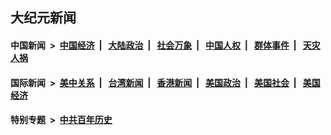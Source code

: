 ## 大纪元新闻

#### 中国新闻 &nbsp;>&nbsp; [中国经济](indexes/ncid283/README.md?09290445) &nbsp;| &nbsp; [大陆政治](indexes/ncid277/README.md?09290445) &nbsp;| &nbsp; [社会万象](indexes/ncid282/README.md?09290445) &nbsp;| &nbsp; [中国人权](indexes/ncid278/README.md?09290445) &nbsp;| &nbsp; [群体事件](indexes/ncid279/README.md?09290445) &nbsp;| &nbsp; [天灾人祸](indexes/ncid280/README.md?09290445)

#### 国际新闻 &nbsp;>&nbsp; [美中关系](indexes/nf1412576/README.md?09290445) &nbsp;| &nbsp; [台湾新闻](indexes/ncid1349361/README.md?09290445) &nbsp;| &nbsp; [香港新闻](indexes/ncid1349362/README.md?09290445) &nbsp;| &nbsp; [美国政治](indexes/ncid1078159/README.md?09290445) &nbsp;| &nbsp; [美国社会](indexes/ncid1078160/README.md?09290445) &nbsp;| &nbsp; [美国经济](indexes/ncid1078158/README.md?09290445)

#### 特别专题 &nbsp;>&nbsp; [中共百年历史](https://github.com/easy2view/epoch-special/blob/master/README.md?09290445)  
